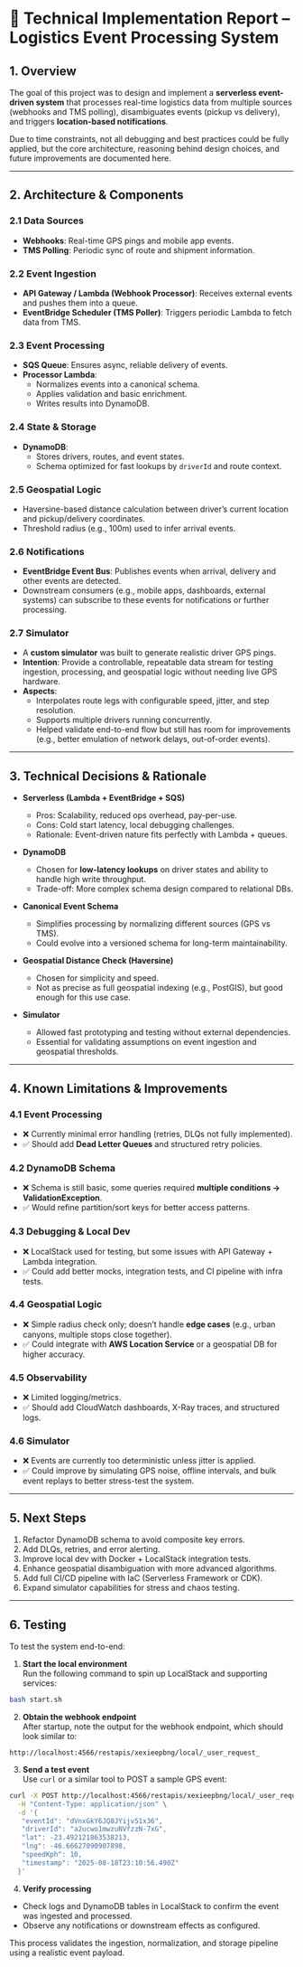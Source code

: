 # 📄 Technical Implementation Report – Logistics Event Processing System

## 1. Overview
The goal of this project was to design and implement a **serverless event-driven system** that processes real-time logistics data from multiple sources (webhooks and TMS polling), disambiguates events (pickup vs delivery), and triggers **location-based notifications**.

Due to time constraints, not all debugging and best practices could be fully applied, but the core architecture, reasoning behind design choices, and future improvements are documented here.

---

## 2. Architecture & Components

### 2.1 Data Sources
- **Webhooks**: Real-time GPS pings and mobile app events.
- **TMS Polling**: Periodic sync of route and shipment information.

### 2.2 Event Ingestion
- **API Gateway / Lambda (Webhook Processor)**: Receives external events and pushes them into a queue.
- **EventBridge Scheduler (TMS Poller)**: Triggers periodic Lambda to fetch data from TMS.

### 2.3 Event Processing
- **SQS Queue**: Ensures async, reliable delivery of events.
- **Processor Lambda**:
  - Normalizes events into a canonical schema.
  - Applies validation and basic enrichment.
  - Writes results into DynamoDB.

### 2.4 State & Storage
- **DynamoDB**:
  - Stores drivers, routes, and event states.
  - Schema optimized for fast lookups by `driverId` and route context.

### 2.5 Geospatial Logic
- Haversine-based distance calculation between driver’s current location and pickup/delivery coordinates.
- Threshold radius (e.g., 100m) used to infer arrival events.

### 2.6 Notifications
- **EventBridge Event Bus**: Publishes events when arrival, delivery and other events are detected.
- Downstream consumers (e.g., mobile apps, dashboards, external systems) can subscribe to these events for notifications or further processing.

### 2.7 Simulator
- A **custom simulator** was built to generate realistic driver GPS pings.
- **Intention**: Provide a controllable, repeatable data stream for testing ingestion, processing, and geospatial logic without needing live GPS hardware.
- **Aspects**:
  - Interpolates route legs with configurable speed, jitter, and step resolution.
  - Supports multiple drivers running concurrently.
  - Helped validate end-to-end flow but still has room for improvements (e.g., better emulation of network delays, out-of-order events).

---

## 3. Technical Decisions & Rationale

- **Serverless (Lambda + EventBridge + SQS)**  
  - Pros: Scalability, reduced ops overhead, pay-per-use.  
  - Cons: Cold start latency, local debugging challenges.  
  - Rationale: Event-driven nature fits perfectly with Lambda + queues.  

- **DynamoDB**  
  - Chosen for **low-latency lookups** on driver states and ability to handle high write throughput.  
  - Trade-off: More complex schema design compared to relational DBs.  

- **Canonical Event Schema**  
  - Simplifies processing by normalizing different sources (GPS vs TMS).  
  - Could evolve into a versioned schema for long-term maintainability.  

- **Geospatial Distance Check (Haversine)**  
  - Chosen for simplicity and speed.  
  - Not as precise as full geospatial indexing (e.g., PostGIS), but good enough for this use case.  

- **Simulator**  
  - Allowed fast prototyping and testing without external dependencies.  
  - Essential for validating assumptions on event ingestion and geospatial thresholds.  

---

## 4. Known Limitations & Improvements

### 4.1 Event Processing
- ❌ Currently minimal error handling (retries, DLQs not fully implemented).
- ✅ Should add **Dead Letter Queues** and structured retry policies.

### 4.2 DynamoDB Schema
- ❌ Schema is still basic, some queries required **multiple conditions → ValidationException**.
- ✅ Would refine partition/sort keys for better access patterns.

### 4.3 Debugging & Local Dev
- ❌ LocalStack used for testing, but some issues with API Gateway + Lambda integration.
- ✅ Could add better mocks, integration tests, and CI pipeline with infra tests.

### 4.4 Geospatial Logic
- ❌ Simple radius check only; doesn’t handle **edge cases** (e.g., urban canyons, multiple stops close together).
- ✅ Could integrate with **AWS Location Service** or a geospatial DB for higher accuracy.

### 4.5 Observability
- ❌ Limited logging/metrics.
- ✅ Should add CloudWatch dashboards, X-Ray traces, and structured logs.

### 4.6 Simulator
- ❌ Events are currently too deterministic unless jitter is applied.
- ✅ Could improve by simulating GPS noise, offline intervals, and bulk event replays to better stress-test the system.

---

## 5. Next Steps
1. Refactor DynamoDB schema to avoid composite key errors.
2. Add DLQs, retries, and error alerting.
3. Improve local dev with Docker + LocalStack integration tests.
4. Enhance geospatial disambiguation with more advanced algorithms.
5. Add full CI/CD pipeline with IaC (Serverless Framework or CDK).
6. Expand simulator capabilities for stress and chaos testing.

---


## 6. Testing
To test the system end-to-end:

1. **Start the local environment**  
  Run the following command to spin up LocalStack and supporting services:
  ```bash
  bash start.sh
  ```

2. **Obtain the webhook endpoint**  
  After startup, note the output for the webhook endpoint, which should look similar to:
  ```
  http://localhost:4566/restapis/xexieepbng/local/_user_request_
  ```

3. **Send a test event**  
  Use `curl` or a similar tool to POST a sample GPS event:
  ```bash
  curl -X POST http://localhost:4566/restapis/xexieepbng/local/_user_request_/webhooks/gps \
    -H "Content-Type: application/json" \
    -d '{
     "eventId": "dVnxGkY6JQ8JYijv51x36",
     "driverId": "a2ucwo1mwzuNVfzzN-7xG",
     "lat": -23.492121863538213,
     "lng": -46.66627090907898,
     "speedKph": 10,
     "timestamp": "2025-08-18T23:10:56.490Z"
    }'
  ```

4. **Verify processing**  
  - Check logs and DynamoDB tables in LocalStack to confirm the event was ingested and processed.
  - Observe any notifications or downstream effects as configured.

This process validates the ingestion, normalization, and storage pipeline using a realistic event payload.